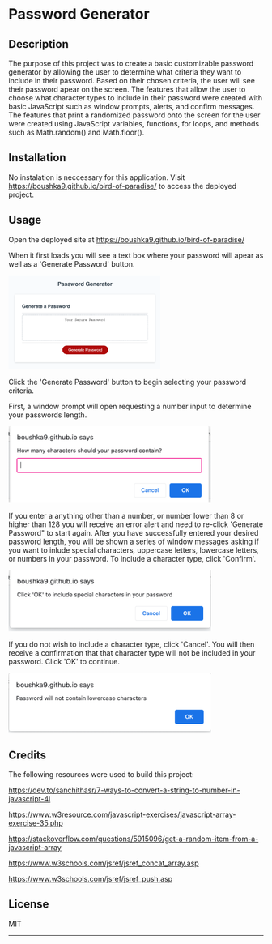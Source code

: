 # Password Generator 

## Description
The purpose of this project was to create a basic customizable password generator by allowing the user to determine what criteria they want to include in their password. Based on their chosen criteria, the user will see their password apear on the screen. The features that allow the user to choose what character types to include in their password were created with basic JavaScript such as window prompts, alerts, and confirm messages. The features that print a randomized password onto the screen for the user were created using JavaScript variables, functions, for loops, and methods such as Math.random() and Math.floor().


## Installation

No instalation is neccessary for this application. Visit https://boushka9.github.io/bird-of-paradise/ to access the deployed project.

## Usage

Open the deployed site at https://boushka9.github.io/bird-of-paradise/ 

When it first loads you will see a text box where your password will apear as well as a 'Generate Password' button.

<img src="./assets/static.png" alt="Deployed site uppon loading" width="300">

Click the 'Generate Password' button to begin selecting your password criteria.

First, a window prompt will open requesting a number input to determine your passwords length.

<img src="./assets/length.png" alt="Enter desired length" width="400">

If you enter a anything other than a number, or number lower than 8 or higher than 128 you will receive an error alert and need to re-click 'Generate Password" to start again.
After you have successfully entered your desired password length, you will be shown a series of window messages asking if you want to inlude special characters, uppercase letters, lowercase letters, or numbers in your password. 
To include a character type, click 'Confirm'.

<img src="./assets/confirm-cancel.png" alt="Inlcude special character? Confirm or Cancel" width="400">

If you do not wish to include a character type, click 'Cancel'. You will then receive a confirmation that that character type will not be included in your password. Click 'OK' to continue.

<img src="./assets/cancel-alert.png" alt="Password will not contain lowercase characters. 'OK'" width="400">

## Credits

The following resources were used to build this project:

https://dev.to/sanchithasr/7-ways-to-convert-a-string-to-number-in-javascript-4l

https://www.w3resource.com/javascript-exercises/javascript-array-exercise-35.php

https://stackoverflow.com/questions/5915096/get-a-random-item-from-a-javascript-array

https://www.w3schools.com/jsref/jsref_concat_array.asp

https://www.w3schools.com/jsref/jsref_push.asp


## License
MIT 

---

